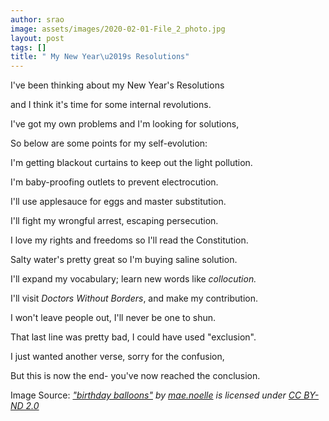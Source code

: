 ```yaml
---
author: srao
image: assets/images/2020-02-01-File_2_photo.jpg
layout: post
tags: []
title: " My New Year\u2019s Resolutions"
---
```


I've been thinking about my New Year's Resolutions

and I think it's time for some internal revolutions.

I've got my own problems and I'm looking for solutions,

So below are some points for my self-evolution:

I\'m getting blackout curtains to keep out the light pollution.

I'm baby-proofing outlets to prevent electrocution.

I'll use applesauce for eggs and master substitution.

I'll fight my wrongful arrest, escaping persecution.

I love my rights and freedoms so I'll read the Constitution.

Salty water's pretty great so I'm buying saline solution.

I'll expand my vocabulary; learn new words like *collocution.*

I'll visit *Doctors Without Borders*, and make my contribution.

I won't leave people out, I'll never be one to shun.

That last line was pretty bad, I could have used "exclusion".

I just wanted another verse, sorry for the confusion,

But this is now the end- you've now reached the conclusion.

Image Source: *[\"birthday
balloons\"](https://www.flickr.com/photos/24230475@N04/2333965284) by
[mae.noelle](https://www.flickr.com/photos/24230475@N04) is licensed
under [CC BY-ND 2.0
](https://creativecommons.org/licenses/by-nd/2.0/?ref=ccsearch&atype=rich)*
